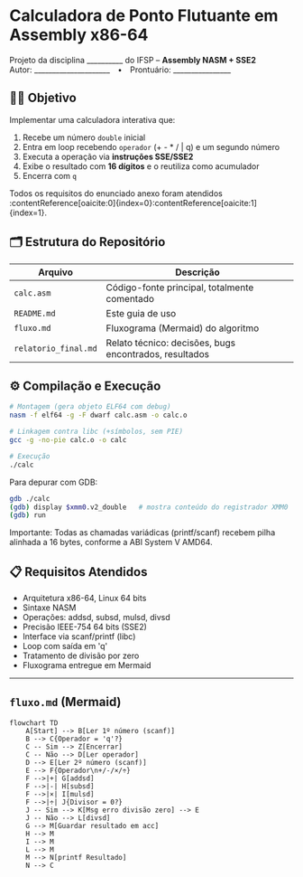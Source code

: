 # Calculadora de Ponto Flutuante em Assembly x86-64

Projeto da disciplina __________ do IFSP – **Assembly NASM + SSE2**  
Autor: _____________________ • Prontuário: ________________

## 🧑‍🔧 Objetivo

Implementar uma calculadora interativa que:

1. Recebe um número `double` inicial  
2. Entra em loop recebendo `operador` (+ - * / | q) e um segundo número  
3. Executa a operação via **instruções SSE/SSE2**  
4. Exibe o resultado com **16 dígitos** e o reutiliza como acumulador  
5. Encerra com `q`  

Todos os requisitos do enunciado anexo foram atendidos :contentReference[oaicite:0]{index=0}&#8203;:contentReference[oaicite:1]{index=1}.

## 🗂️ Estrutura do Repositório

| Arquivo            | Descrição                                                      |
|--------------------|----------------------------------------------------------------|
| `calc.asm`         | Código-fonte principal, totalmente comentado                   |
| `README.md`        | Este guia de uso                                               |
| `fluxo.md`         | Fluxograma (Mermaid) do algoritmo                              |
| `relatorio_final.md` | Relato técnico: decisões, bugs encontrados, resultados       |

## ⚙️ Compilação e Execução

```bash
# Montagem (gera objeto ELF64 com debug)
nasm -f elf64 -g -F dwarf calc.asm -o calc.o

# Linkagem contra libc (+símbolos, sem PIE)
gcc -g -no-pie calc.o -o calc

# Execução
./calc
```
Para depurar com GDB:

```bash
gdb ./calc
(gdb) display $xmm0.v2_double   # mostra conteúdo do registrador XMM0
(gdb) run
```
Importante: Todas as chamadas variádicas (printf/scanf) recebem pilha alinhada a 16 bytes, conforme a ABI System V AMD64.

## 📋 Requisitos Atendidos
* Arquitetura x86-64, Linux 64 bits  
* Sintaxe NASM  
* Operações: addsd, subsd, mulsd, divsd  
* Precisão IEEE-754 64 bits (SSE2)  
* Interface via scanf/printf (libc)  
* Loop com saída em 'q'  
* Tratamento de divisão por zero  
* Fluxograma entregue em Mermaid  


---

## `fluxo.md` (Mermaid)

```mermaid
flowchart TD
    A[Start] --> B[Ler 1º número (scanf)]
    B --> C{Operador = 'q'?}
    C -- Sim --> Z[Encerrar]
    C -- Não --> D[Ler operador]
    D --> E[Ler 2º número (scanf)]
    E --> F{Operador\n+/-/×/÷}
    F -->|+| G[addsd]
    F -->|-| H[subsd]
    F -->|×| I[mulsd]
    F -->|÷| J{Divisor = 0?}
    J -- Sim --> K[Msg erro divisão zero] --> E
    J -- Não --> L[divsd]
    G --> M[Guardar resultado em acc]
    H --> M
    I --> M
    L --> M
    M --> N[printf Resultado]
    N --> C


